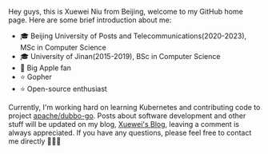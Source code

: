Hey guys, this is Xuewei Niu from Beijing, welcome to my GitHub home page. Here are some brief introduction about me:

- 🎓 Beijing University of Posts and Telecommunications(2020-2023), MSc in Computer Science
- 🎓 University of Jinan(2015-2019), BSc in Computer Science
- 📱 Big Apple fan
- ⭐️ Gopher
- ⭐️ Open-source enthusiast

Currently, I'm working hard on learning Kubernetes and contributing code to project [apache/dubbo-go](https://github.com/apache/dubbo-go). Posts about software development and other stuff will be updated on my blog, [Xuewei's Blog](https://www.nxw.name), leaving a comment is always appreciated.  If you have any questions, please feel free to contact me directly 🤟🤟🤟
